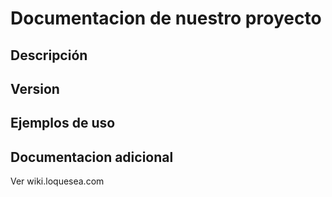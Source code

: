# Documentacion de nuestro proyecto

## Descripción

## Version

## Ejemplos de uso

## Documentacion adicional
Ver wiki.loquesea.com
